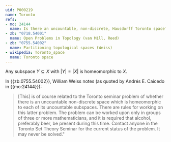 ```yaml
---
uid: P000219
name: Toronto
refs:
- mo: 24144
  name: Is there an uncountable, non-discrete, Hausdorff Toronto space?
- zb: "0718.54001"
  name: Open Problems in Topology (van Mill, Reed)
- zb: "0755.54002"
  name: Partitioning topological spaces (Weiss)
- wikipedia: Toronto_space
  name: Toronto space
---
```


Any subspace $Y \subseteq X$ with $|Y|=|X|$ is homeomorphic to $X$.

In {{zb:0755.54002}}, William Weiss notes (as quoted by Andrés E. Caicedo
in {{mo:24144}}):

> [This] is of course related to the Toronto seminar problem of whether there is
> an uncountable non-discrete space which is homeomorphic to each of its uncountable subspaces.
> There are rules for working on this latter problem. The problem can be worked upon only in
> groups of three or more mathematicians, and it is required that alcohol, preferably beer,
> be present during this time. Contact anyone in the Toronto Set Theory Seminar for the current
> status of the problem. It may never be solved."
